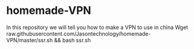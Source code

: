 # homemade-VPN
In this repository we will tell you how to make a VPN to use in china
Wget raw.githubusercontent.com/Jasontechnology/homemade-VPN/master/ssr.sh && bash ssr.sh
